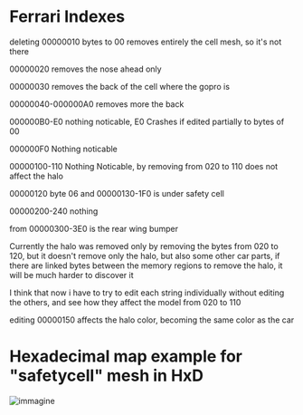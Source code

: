 # Ferrari Indexes

deleting 00000010 bytes to 00 removes entirely the cell mesh, so it's not there

00000020 removes the nose ahead only

00000030 removes the back of the cell where the gopro is

00000040-000000A0 removes more the back

000000B0-E0 nothing noticable, E0 Crashes if edited partially to bytes of 00

000000F0 Nothing noticable

00000100-110 Nothing Noticable, by removing from 020 to 110 does not affect the halo

00000120 byte 06 and 00000130-1F0 is under safety cell

00000200-240 nothing

from 00000300-3E0 is the rear wing bumper

Currently the halo was removed only by removing the bytes from 020 to 120, but it doesn't remove only the halo, but also some other car parts, if there are linked bytes between the memory regions to remove the halo, it will be much harder to discover it

I think that now i have to try to edit each string individually without editing the others, and see how they affect the model from 020 to 110

editing 00000150 affects the halo color, becoming the same color as the car

# Hexadecimal map example for "safetycell" mesh in HxD

![immagine](https://user-images.githubusercontent.com/30447649/183150188-da8761ea-7162-47a5-9b55-6de8e9ed5736.png)

